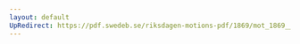 ```yaml
---
layout: default
UpRedirect: https://pdf.swedeb.se/riksdagen-motions-pdf/1869/mot_1869__ak__00316.pdf
---
```

